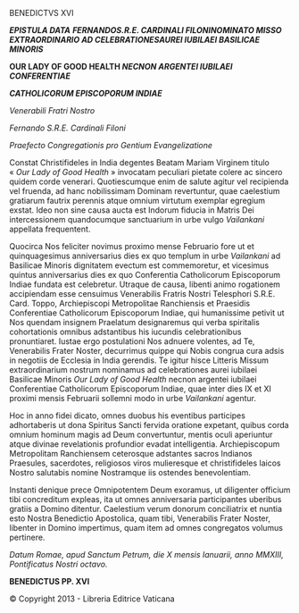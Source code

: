 BENEDICTVS XVI

***EPISTULA DATA*** ***FERNANDO******S.R.E. CARDINALI FILONI******NOMINATO MISSO EXTRAORDINARIO AD CELEBRATIONES******AUREI IUBILAEI BASILICAE MINORIS***

**OUR LADY OF GOOD HEALTH *NECNON ARGENTEI IUBILAEI CONFERENTIAE***

***CATHOLICORUM EPISCOPORUM INDIAE***

*Venerabili Fratri Nostro*

*Fernando S.R.E. Cardinali Filoni*

*Praefecto Congregationis pro Gentium Evangelizatione*

Constat Christifideles in India degentes Beatam Mariam Virginem titulo « *Our Lady of Good Health* » invocatam peculiari pietate colere ac sincero quidem corde venerari. Quotiescumque enim de salute agitur vel recipienda vel fruenda, ad hanc nobilissimam Dominam revertuntur, quae caelestium gratiarum fautrix perennis atque omnium virtutum exemplar egregium exstat. Ideo non sine causa aucta est Indorum fiducia in Matris Dei intercessionem quandocumque sanctuarium in urbe vulgo *Vailankani* appellata frequentent.

Quocirca Nos feliciter novimus proximo mense Februario fore ut et quinquagesimus anniversarius dies ex quo templum in urbe *Vailankani* ad Basilicae Minoris dignitatem evectum est commemoretur, et vicesimus quintus anniversarius dies ex quo Conferentia Catholicorum Episcoporum Indiae fundata est celebretur. Utraque de causa, libenti animo rogationem accipiendam esse censuimus Venerabilis Fratris Nostri Telesphori S.R.E. Card. Toppo, Archiepiscopi Metropolitae Ranchiensis et Praesidis Conferentiae Catholicorum Episcoporum Indiae, qui humanissime petivit ut Nos quendam insignem Praelatum designaremus qui verba spiritalis cohortationis omnibus adstantibus his iucundis celebrationibus pronuntiaret. Iustae ergo postulationi Nos adnuere volentes, ad Te, Venerabilis Frater Noster, decurrimus quippe qui Nobis congrua cura adsis in negotiis de Ecclesia in India gerendis. Te igitur hisce Litteris Missum extraordinarium nostrum nominamus ad celebrationes aurei iubilaei Basilicae Minoris *Our Lady of Good Health* necnon argentei iubilaei Conferentiae Catholicorum Episcoporum Indiae, quae inter dies IX et XI proximi mensis Februarii sollemni modo in urbe *Vailankani* agentur.

Hoc in anno fidei dicato, omnes duobus his eventibus participes adhortaberis ut dona Spiritus Sancti fervida oratione expetant, quibus corda omnium hominum magis ad Deum convertuntur, mentis oculi aperiuntur atque divinae revelationis profundior evadat intelligentia. Archiepiscopum Metropolitam Ranchiensem ceterosque adstantes sacros Indianos Praesules, sacerdotes, religiosos viros mulieresque et christifideles laicos Nostro salutabis nomine Nostramque iis ostendes benevolentiam.

Instanti denique prece Omnipotentem Deum exoramus, ut diligenter officium tibi concreditum expleas, ita ut omnes anniversaria participantes uberibus gratiis a Domino ditentur. Caelestium verum donorum conciliatrix et nuntia esto Nostra Benedictio Apostolica, quam tibi, Venerabilis Frater Noster, libenter in Domino impertimus, quam item ad omnes congregatos volumus pertinere.

*Datum Romae, apud Sanctum Petrum, die X mensis Ianuarii, anno MMXIII, Pontificatus Nostri octavo.*

**BENEDICTUS PP. XVI**

© Copyright 2013 - Libreria Editrice Vaticana
